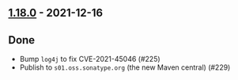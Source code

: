 ## [1.18.0](https://github.com/Kevin-Lee/logger-f/issues?utf8=%E2%9C%93&q=is%3Aissue+is%3Aclosed+milestone%3Amilestone24) - 2021-12-16

## Done
* Bump `log4j` to fix CVE-2021-45046 (#225)
* Publish to `s01.oss.sonatype.org` (the new Maven central) (#229)
